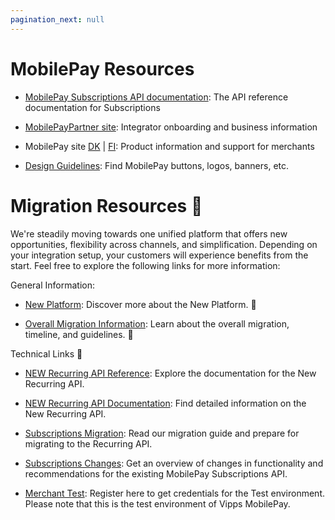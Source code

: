 ```yaml
---
pagination_next: null
---
```


# MobilePay Resources

- [MobilePay Subscriptions API documentation](https://developer.mobilepay.dk/api/subscriptions): The API reference documentation for Subscriptions

- [MobilePayPartner site](https://www.mobilepaygroup.com/partner/subscriptions): Integrator onboarding and business information

- MobilePay site [DK](https://www.mobilepay.dk/erhverv/abonnementer-og-fakturering/mobilepay-subscriptions) | [FI](https://mobilepay.fi/yrityksille/toistuvat-maksut-ja-laskutus/mobilepay-subscriptions): Product information and support for merchants

- [Design Guidelines](https://www.mobilepaygroup.com/design): Find MobilePay buttons, logos, banners, etc.


# Migration Resources :mag_right:

We're steadily moving towards one unified platform that offers new opportunities, flexibility across channels, and simplification. Depending on your integration setup, your customers will experience benefits from the start. Feel free to explore the following links for more information: 


General Information:

- [New Platform](https://www.mobilepaygroup.com/partner/new-platform): Discover more about the New Platform. :rocket:

- [Overall Migration Information](https://developer.vippsmobilepay.com/docs/vipps-developers/mp-migration-guide): Learn about the overall migration, timeline, and guidelines.  :calendar:  

Technical Links :link:

- [NEW Recurring API Reference](https://developer.vippsmobilepay.com/api/recurring/): Explore the documentation for the New Recurring API.   

- [NEW Recurring API Documentation](https://developer.vippsmobilepay.com/docs/APIs/recurring-api/): Find detailed information on the New Recurring API.   

- [Subscriptions Migration](https://developer.vippsmobilepay.com/docs/vipps-developers/mp-migration-guide/subscriptions/): Read our migration guide and prepare for migrating to the Recurring API.  

- [Subscriptions Changes](https://developer.mobilepay.dk/docs/subscriptions/transition-to-one-platform): Get an overview of changes in functionality and recommendations for the existing MobilePay Subscriptions API.   

- [Merchant Test](https://www.mobilepaygroup.com/partner/merchant-test): Register here to get credentials for the Test environment. Please note that this is the test environment of Vipps MobilePay. 
